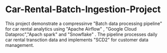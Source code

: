 # Car-Rental-Batch-Ingestion-Project
This project demonstrate a compressinve "Batch data processing pipeline" for car rental analytics using "Apache Airflow" , "Google Cloud Dataproc","Apach spark" and "Snowflake" . The pipeline processes daily car rental transction data and implements "SCD2" for customer data management.

